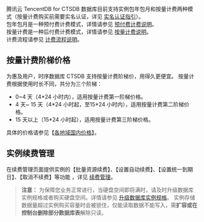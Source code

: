 腾讯云 TencentDB for CTSDB 数据库目前支持实例包年包月和按量计费两种模式（按量计费购买前需要实名认证，详见 <a href="https://cloud.tencent.com/document/product/378/3629" target="_blank">实名认证指引</a>）。  
包年包月是一种预付费计费模式，详情请参见 <a href="https://cloud.tencent.com/document/product/555/9618" target="_blank">预付费计费说明</a>。  
按量计费是一种后付费计费模式，详情请参见 <a href="https://cloud.tencent.com/document/product/555/9617" target="_blank">按量计费说明</a>。  
计费流程请参见 <a href="https://cloud.tencent.com/document/product/555/7437" target="_blank">计费流程说明</a>。
## 按量计费阶梯价格
为惠及用户，时序数据库 CTSDB 支持按量计费阶梯价，用得久更便宜。
按量计费根据使用时长不同，共分为三个阶梯：<br>
- 0~4 天（4\*24 小时内），适用按量计费第一阶梯价格。<br>
- 4 天~ 15 天（4\*24 小时起，至15\*24 小时内），适用按量计费第二阶梯价格。<br>
- 15 天以上（15\*24 小时起），适用按量计费第三阶梯价格。<br>

具体的价格请参见【[各地域国内价格](#document_price)】。<span id="https://cloud.tencent.com/document/product/236/18334"></span>
<span id="https://cloud.tencent.com/document/product/236/18327"></span>
## 实例续费管理
在续费管理页面提供实例的【批量资源续费】、【设置自动续费】、【设置统一到期日】、【取消不续费】等功能 ，详见 <a href="https://cloud.tencent.com/document/product/555/7454" target="_blank">续费管理</a>。

>**注意：**
为保障您业务正常进行，当硬盘空间即将满时，请及时升级数据库实例规格或者购买硬盘空间。详情请参见 [升级数据库实例规格](https://cloud.tencent.com/document/product/236/7271)。
实例存储数据量超过实例购买容量时会被锁住，仅能读取数据不能写入，需**扩容或在控制台删除部分数据库表**解除只读。

[2]:	https://cloud.tencent.com/document/product/555/9618
[3]:	https://cloud.tencent.com/document/product/555/9617
[4]: https://cloud.tencent.com/document/product/555/7437
[5]: https://buy.cloud.tencent.com/calculator/cdb
